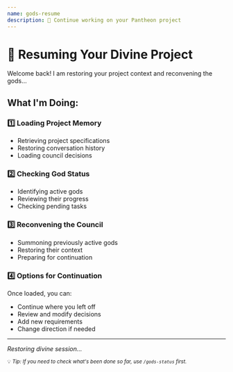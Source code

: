 ```yaml
---
name: gods-resume
description: 🔄 Continue working on your Pantheon project
---
```


# 🔄 Resuming Your Divine Project

Welcome back! I am restoring your project context and reconvening the gods...

## What I'm Doing:

### 1️⃣ **Loading Project Memory**
- Retrieving project specifications
- Restoring conversation history
- Loading council decisions

### 2️⃣ **Checking God Status**
- Identifying active gods
- Reviewing their progress
- Checking pending tasks

### 3️⃣ **Reconvening the Council**
- Summoning previously active gods
- Restoring their context
- Preparing for continuation

### 4️⃣ **Options for Continuation**
Once loaded, you can:
- Continue where you left off
- Review and modify decisions
- Add new requirements
- Change direction if needed

---

*Restoring divine session...*

<small>💡 *Tip: If you need to check what's been done so far, use `/gods-status` first.*</small>